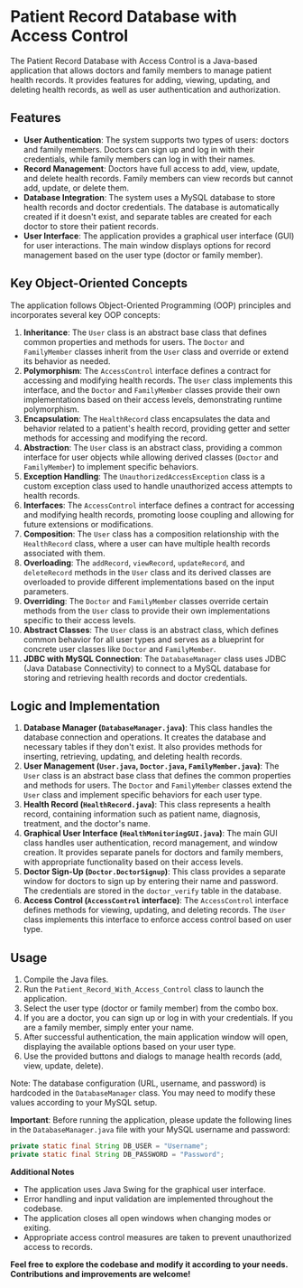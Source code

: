# Patient Record Database with Access Control

The Patient Record Database with Access Control is a Java-based application that allows doctors and family members to manage patient health records. It provides features for adding, viewing, updating, and deleting health records, as well as user authentication and authorization.

## Features

- **User Authentication**: The system supports two types of users: doctors and family members. Doctors can sign up and log in with their credentials, while family members can log in with their names.
- **Record Management**: Doctors have full access to add, view, update, and delete health records. Family members can view records but cannot add, update, or delete them.
- **Database Integration**: The system uses a MySQL database to store health records and doctor credentials. The database is automatically created if it doesn't exist, and separate tables are created for each doctor to store their patient records.
- **User Interface**: The application provides a graphical user interface (GUI) for user interactions. The main window displays options for record management based on the user type (doctor or family member).

## Key Object-Oriented Concepts

The application follows Object-Oriented Programming (OOP) principles and incorporates several key OOP concepts:

1. **Inheritance**: The `User` class is an abstract base class that defines common properties and methods for users. The `Doctor` and `FamilyMember` classes inherit from the `User` class and override or extend its behavior as needed.
2. **Polymorphism**: The `AccessControl` interface defines a contract for accessing and modifying health records. The `User` class implements this interface, and the `Doctor` and `FamilyMember` classes provide their own implementations based on their access levels, demonstrating runtime polymorphism.
3. **Encapsulation**: The `HealthRecord` class encapsulates the data and behavior related to a patient's health record, providing getter and setter methods for accessing and modifying the record.
4. **Abstraction**: The `User` class is an abstract class, providing a common interface for user objects while allowing derived classes (`Doctor` and `FamilyMember`) to implement specific behaviors.
5. **Exception Handling**: The `UnauthorizedAccessException` class is a custom exception class used to handle unauthorized access attempts to health records.
6. **Interfaces**: The `AccessControl` interface defines a contract for accessing and modifying health records, promoting loose coupling and allowing for future extensions or modifications.
7. **Composition**: The `User` class has a composition relationship with the `HealthRecord` class, where a user can have multiple health records associated with them.
8. **Overloading**: The `addRecord`, `viewRecord`, `updateRecord`, and `deleteRecord` methods in the `User` class and its derived classes are overloaded to provide different implementations based on the input parameters.
9. **Overriding**: The `Doctor` and `FamilyMember` classes override certain methods from the `User` class to provide their own implementations specific to their access levels.
10. **Abstract Classes**: The `User` class is an abstract class, which defines common behavior for all user types and serves as a blueprint for concrete user classes like `Doctor` and `FamilyMember`.
11. **JDBC with MySQL Connection**: The `DatabaseManager` class uses JDBC (Java Database Connectivity) to connect to a MySQL database for storing and retrieving health records and doctor credentials.

## Logic and Implementation

1. **Database Manager (`DatabaseManager.java`)**: This class handles the database connection and operations. It creates the database and necessary tables if they don't exist. It also provides methods for inserting, retrieving, updating, and deleting health records.
2. **User Management (`User.java`, `Doctor.java`, `FamilyMember.java`)**: The `User` class is an abstract base class that defines the common properties and methods for users. The `Doctor` and `FamilyMember` classes extend the `User` class and implement specific behaviors for each user type.
3. **Health Record (`HealthRecord.java`)**: This class represents a health record, containing information such as patient name, diagnosis, treatment, and the doctor's name.
4. **Graphical User Interface (`HealthMonitoringGUI.java`)**: The main GUI class handles user authentication, record management, and window creation. It provides separate panels for doctors and family members, with appropriate functionality based on their access levels.
5. **Doctor Sign-Up (`Doctor.DoctorSignup`)**: This class provides a separate window for doctors to sign up by entering their name and password. The credentials are stored in the `doctor_verify` table in the database.
6. **Access Control (`AccessControl` interface)**: The `AccessControl` interface defines methods for viewing, updating, and deleting records. The `User` class implements this interface to enforce access control based on user type.

## Usage

1. Compile the Java files.
2. Run the `Patient_Record_With_Access_Control` class to launch the application.
3. Select the user type (doctor or family member) from the combo box.
4. If you are a doctor, you can sign up or log in with your credentials. If you are a family member, simply enter your name.
5. After successful authentication, the main application window will open, displaying the available options based on your user type.
6. Use the provided buttons and dialogs to manage health records (add, view, update, delete).

Note: The database configuration (URL, username, and password) is hardcoded in the `DatabaseManager` class. You may need to modify these values according to your MySQL setup.

**Important**: Before running the application, please update the following lines in the `DatabaseManager.java` file with your MySQL username and password:

```java
private static final String DB_USER = "Username";
private static final String DB_PASSWORD = "Password";
```
**Additional Notes**
- The application uses Java Swing for the graphical user interface.
- Error handling and input validation are implemented throughout the codebase.
- The application closes all open windows when changing modes or exiting.
- Appropriate access control measures are taken to prevent unauthorized access to records.

**Feel free to explore the codebase and modify it according to your needs. Contributions and improvements are welcome!**
